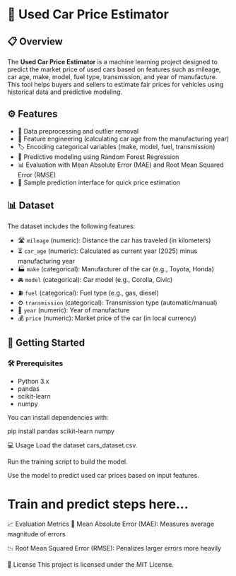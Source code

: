 # 🚗 Used Car Price Estimator

## 📋 Overview
The **Used Car Price Estimator** is a machine learning project designed to predict the market price of used cars based on features such as mileage, car age, make, model, fuel type, transmission, and year of manufacture. This tool helps buyers and sellers to estimate fair prices for vehicles using historical data and predictive modeling.

## ⚙️ Features
- 🧹 Data preprocessing and outlier removal  
- 🔧 Feature engineering (calculating car age from the manufacturing year)  
- 🏷️ Encoding categorical variables (make, model, fuel, transmission)  
- 🌲 Predictive modeling using Random Forest Regression  
- 📊 Evaluation with Mean Absolute Error (MAE) and Root Mean Squared Error (RMSE)  
- 🚀 Sample prediction interface for quick price estimation

## 📊 Dataset
The dataset includes the following features:
- 🛣️ `mileage` (numeric): Distance the car has traveled (in kilometers)  
- ⏳ `car_age` (numeric): Calculated as current year (2025) minus manufacturing year  
- 🏭 `make` (categorical): Manufacturer of the car (e.g., Toyota, Honda)  
- 🚘 `model` (categorical): Car model (e.g., Corolla, Civic)  
- ⛽ `fuel` (categorical): Fuel type (e.g., gas, diesel)  
- ⚙️ `transmission` (categorical): Transmission type (automatic/manual)  
- 📅 `year` (numeric): Year of manufacture  
- 💰 `price` (numeric): Market price of the car (in local currency)

## 🚀 Getting Started

### 🛠️ Prerequisites
- Python 3.x  
- pandas  
- scikit-learn  
- numpy  

You can install dependencies with:  

pip install pandas scikit-learn numpy

💻 Usage
Load the dataset cars_dataset.csv.

Run the training script to build the model.

Use the model to predict used car prices based on input features.

# Train and predict steps here...
📈 Evaluation Metrics
🎯 Mean Absolute Error (MAE): Measures average magnitude of errors

📉 Root Mean Squared Error (RMSE): Penalizes larger errors more heavily

📜 License
This project is licensed under the MIT License.


